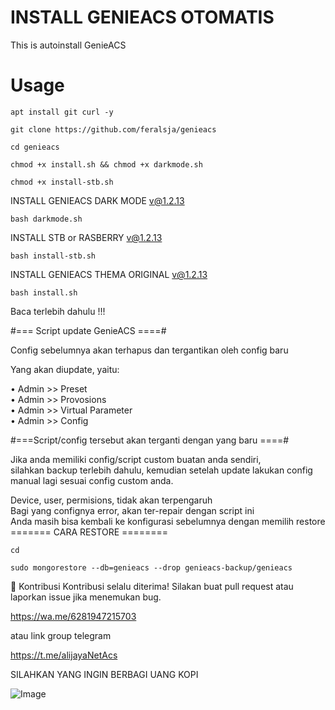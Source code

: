 # INSTALL GENIEACS OTOMATIS
This is autoinstall GenieACS 

# Usage
```
apt install git curl -y
```
```
git clone https://github.com/feralsja/genieacs
```
```
cd genieacs
```
```
chmod +x install.sh && chmod +x darkmode.sh
```
```
chmod +x install-stb.sh
```
INSTALL GENIEACS DARK MODE v@1.2.13
```
bash darkmode.sh
```
INSTALL STB or RASBERRY v@1.2.13
```
bash install-stb.sh
```
INSTALL GENIEACS THEMA ORIGINAL v@1.2.13
```
bash install.sh
```

Baca terlebih dahulu !!!

#=== Script update GenieACS ====#

Config sebelumnya akan terhapus dan tergantikan oleh config baru

Yang akan diupdate, yaitu:

   • Admin >> Preset <br>
   • Admin >> Provosions <br>
   • Admin >> Virtual Parameter<br>
   • Admin >> Config<br>
   
#===Script/config tersebut akan terganti dengan yang baru ====#

Jika anda memiliki config/script custom buatan anda sendiri,<br> 
silahkan backup terlebih dahulu, kemudian setelah update lakukan config manual lagi sesuai config custom anda.<br>

Device, user, permisions, tidak akan terpengaruh<br>
Bagi yang confignya error, akan ter-repair dengan script ini<br>
Anda masih bisa kembali ke konfigurasi sebelumnya dengan memilih restore<br>
======= CARA RESTORE ========<br>
```
cd
```
```
sudo mongorestore --db=genieacs --drop genieacs-backup/genieacs
```
🤝 Kontribusi
Kontribusi selalu diterima! Silakan buat pull request atau laporkan issue jika menemukan bug.

https://wa.me/6281947215703

atau link group telegram

https://t.me/alijayaNetAcs

SILAHKAN YANG INGIN BERBAGI UANG KOPI

![Image](https://github.com/user-attachments/assets/724e5ac2-626e-4f2d-bd1f-1265b70b544f)

